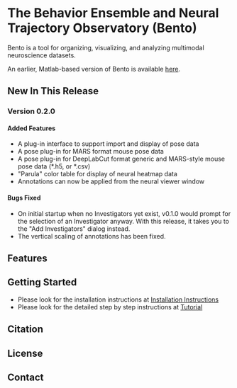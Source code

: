 # The **B**ehavior **E**nsemble and **N**eural **T**rajectory **O**bservatory (Bento)

Bento is a tool for organizing, visualizing, and analyzing multimodal neuroscience datasets.

An earlier, Matlab-based version of Bento is available [here](https://github.com/neuroethology/bentoMAT).

## New In This Release

### Version 0.2.0
#### Added Features
- A plug-in interface to support import and display of pose data
- A pose plug-in for MARS format mouse pose data
- A pose plug-in for DeepLabCut format generic and MARS-style mouse pose data (*.h5, or *.csv)
- "Parula" color table for display of neural heatmap data
- Annotations can now be applied from the neural viewer window

#### Bugs Fixed
- On initial startup when no Investigators yet exist, v0.1.0 would prompt for the selection of an Investigator anyway.
With this release, it takes you to the "Add Investigators" dialog instead.
- The vertical scaling of annotations has been fixed.
## Features

## Getting Started

- Please look for the installation instructions at [Installation Instructions](https://github.com/neuroethology/bento/blob/main/documentation/installation.md)
- Please look for the detailed step by step instructions at [Tutorial](https://github.com/neuroethology/bento/blob/main/documentation/tutorial.md)

## Citation

## License

## Contact
